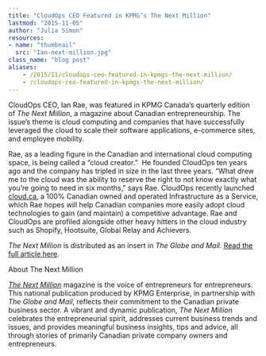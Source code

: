 ```yaml
---
title: "CloudOps CEO Featured in KPMG’s The Next Million"
lastmod: "2015-11-05"
author: "Julia Simon"
resources:
- name: "thumbnail"
  src: "Ian-next-million.jpg"
class_name: "blog post"
aliases:
    - /2015/11/cloudops-ceo-featured-in-kpmgs-the-next-million/
    - /cloudops-ceo-featured-in-kpmgs-the-next-million/
---
```


<p><span style="font-weight: 400;">CloudOps CEO, Ian Rae, was featured in KPMG Canada’s quarterly edition of </span><i><span style="font-weight: 400;">The Next Million</span></i><span style="font-weight: 400;">, a magazine about Canadian entrepreneurship. The issue’s theme is cloud computing and companies that have successfully leveraged the cloud to scale their software applications, e-commerce sites, and employee mobility. </span></p>

<p><span style="font-weight: 400;">Rae, as a leading figure in the Canadian and international cloud computing space, is being called a “cloud creator.” &nbsp;He founded CloudOps ten years ago and the company has tripled in size in the last three years. “What drew me to the cloud was the ability to reserve the right to not know exactly what you’re going to need in six months,” says Rae. CloudOps recently launched </span><a href="https://cloud.ca" target="_blank"><span style="font-weight: 400;">cloud.ca</span></a><span style="font-weight: 400;">, a 100% Canadian owned and operated Infrastructure as a Service, which Rae hopes will help Canadian companies more easily adopt cloud technologies to gain (and maintain) a competitive advantage. Rae and CloudOps are profiled alongside other heavy hitters in the cloud industry such as Shopify, Hootsuite, Global Relay and Achievers.</span></p>

<p><i><span style="font-weight: 400;">The Next Million</span></i><span style="font-weight: 400;"> is distributed as an insert in </span><i><span style="font-weight: 400;">The Globe and Mail</span></i><span style="font-weight: 400;">. </span><a href="http://www.thenextmillion.com/cloud-creator/" target="_blank"><span style="font-weight: 400;">Read the full article here</span></a><span style="font-weight: 400;">.</span></p>

<p><span style="font-weight: 400;">About The Next Million</span></p>

<p><a href="http://www.thenextmillion.com/" target="_blank"><i><span style="font-weight: 400;">The Next Million</span></i></a> <span style="font-weight: 400;">magazine is the voice of entrepreneurs for entrepreneurs. This national publication produced by KPMG Enterprise, in partnership with </span><i><span style="font-weight: 400;">The Globe and Mail</span></i><span style="font-weight: 400;">, reflects their commitment to the Canadian private business sector. A vibrant and dynamic publication, </span><i><span style="font-weight: 400;">The Next Million</span></i><span style="font-weight: 400;"> celebrates the entrepreneurial spirit, addresses current business trends and issues, and provides meaningful business insights, tips and advice, all through stories of primarily Canadian private company owners and entrepreneurs.</span></p>